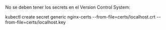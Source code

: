 No se deben tener los secrets en el Version Control System:

kubectl create secret generic nginx-certs --from-file=certs/localhost.crt --from-file=certs/localhost.key
